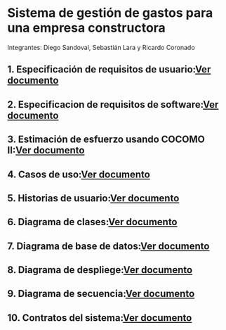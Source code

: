 # **Sistema de gestión de gastos para una empresa constructora**    

Integrantes: Diego Sandoval, Sebastián Lara y Ricardo Coronado 

## 1. Especificación de requisitos de usuario:[Ver documento](docs/Requisitos-de-usuario.pdf)
## 2. Especificacion de requisitos de software:[Ver documento](docs/Requisitos-de-software.pdf)
## 3. Estimación de esfuerzo usando COCOMO II:[Ver documento](docs/COCOMOII.pdf)
## 4. Casos de uso:[Ver documento](docs/Casos-de-uso.pdf)
## 5. Historias de usuario:[Ver documento](docs/Historias-de-usuario.pdf)
## 6. Diagrama de clases:[Ver documento](docs/Historias-de-usuario.pdf)
## 7. Diagrama de base de datos:[Ver documento](docs/Historias-de-usuario.pdf)
## 8. Diagrama de despliege:[Ver documento](docs/Historias-de-usuario.pdf)
## 9. Diagrama de secuencia:[Ver documento](docs/Historias-de-usuario.pdf)
## 10. Contratos del sistema:[Ver documento](docs/Historias-de-usuario.pdf)
